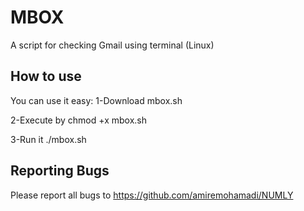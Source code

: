# MBOX
A script for checking Gmail using terminal (Linux)

How to use
--------------

You can use it easy:
1-Download mbox.sh

2-Execute by chmod +x mbox.sh

3-Run it ./mbox.sh

Reporting Bugs
--------------

Please report all bugs to https://github.com/amiremohamadi/NUMLY
